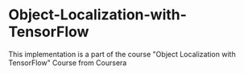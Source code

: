# Object-Localization-with-TensorFlow
This implementation is a part of the course "Object Localization with TensorFlow" Course from Coursera

